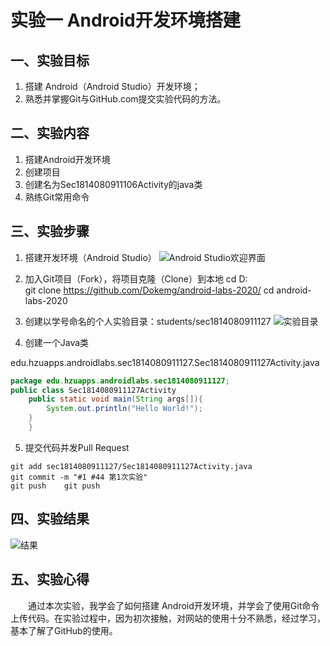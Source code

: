 # 实验一 Android开发环境搭建

## 一、实验目标

1. 搭建 Android（Android Studio）开发环境；
2. 熟悉并掌握Git与GitHub.com提交实验代码的方法。


## 二、实验内容
1. 搭建Android开发环境
2. 创建项目
3. 创建名为Sec1814080911106Activity的java类
4. 熟练Git常用命令


## 三、实验步骤
1. 搭建开发环境（Android Studio）
![Android Studio欢迎界面](https://github.com/Dokemg/android-labs-2020/blob/master/students/sec1814080911127/lab1_1.png)

2. 加入Git项目（Fork），将项目克隆（Clone）到本地
cd D:\
git clone https://github.com/Dokemg/android-labs-2020/
cd android-labs-2020 

3. 创建以学号命名的个人实验目录：students/sec1814080911127
![实验目录](https://github.com/Dokemg/android-labs-2020/blob/master/students/sec1814080911127/lab1_2.png)

4. 创建一个Java类

edu.hzuapps.androidlabs.sec1814080911127.Sec1814080911127Activity.java
```java
package edu.hzuapps.androidlabs.sec1814080911127;
public class Sec1814080911127Activity
	public static void main(String args[]){
		System.out.println("Hello World!");	
	}
	}
```

5. 提交代码并发Pull Request
```shell
git add sec1814080911127/Sec1814080911127Activity.java
git commit -m "#1 #44 第1次实验"
git push	git push
```


## 四、实验结果
![结果](https://github.com/Dokemg/android-labs-2020/blob/master/students/sec1814080911127/lab1_3.png)


## 五、实验心得
　　通过本次实验，我学会了如何搭建 Android开发环境，并学会了使用Git命令上传代码。在实验过程中，因为初次接触，对网站的使用十分不熟悉，经过学习，基本了解了GitHub的使用。
